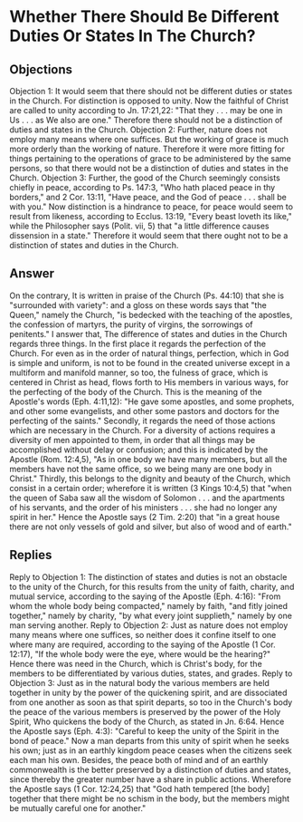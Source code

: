 # Whether There Should Be Different Duties Or States In The Church?
## Objections
Objection 1: It would seem that there should not be different duties or states in the Church. For distinction is opposed to unity. Now the faithful of Christ are called to unity according to Jn. 17:21,22: "That they . . . may be one in Us . . . as We also are one." Therefore there should not be a distinction of duties and states in the Church.
Objection 2: Further, nature does not employ many means where one suffices. But the working of grace is much more orderly than the working of nature. Therefore it were more fitting for things pertaining to the operations of grace to be administered by the same persons, so that there would not be a distinction of duties and states in the Church.
Objection 3: Further, the good of the Church seemingly consists chiefly in peace, according to Ps. 147:3, "Who hath placed peace in thy borders," and 2 Cor. 13:11, "Have peace, and the God of peace . . . shall be with you." Now distinction is a hindrance to peace, for peace would seem to result from likeness, according to Ecclus. 13:19, "Every beast loveth its like," while the Philosopher says (Polit. vii, 5) that "a little difference causes dissension in a state." Therefore it would seem that there ought not to be a distinction of states and duties in the Church.
## Answer
On the contrary, It is written in praise of the Church (Ps. 44:10) that she is "surrounded with variety": and a gloss on these words says that "the Queen," namely the Church, "is bedecked with the teaching of the apostles, the confession of martyrs, the purity of virgins, the sorrowings of penitents."
I answer that, The difference of states and duties in the Church regards three things. In the first place it regards the perfection of the Church. For even as in the order of natural things, perfection, which in God is simple and uniform, is not to be found in the created universe except in a multiform and manifold manner, so too, the fulness of grace, which is centered in Christ as head, flows forth to His members in various ways, for the perfecting of the body of the Church. This is the meaning of the Apostle's words (Eph. 4:11,12): "He gave some apostles, and some prophets, and other some evangelists, and other some pastors and doctors for the perfecting of the saints." Secondly, it regards the need of those actions which are necessary in the Church. For a diversity of actions requires a diversity of men appointed to them, in order that all things may be accomplished without delay or confusion; and this is indicated by the Apostle (Rom. 12:4,5), "As in one body we have many members, but all the members have not the same office, so we being many are one body in Christ." Thirdly, this belongs to the dignity and beauty of the Church, which consist in a certain order; wherefore it is written (3 Kings 10:4,5) that "when the queen of Saba saw all the wisdom of Solomon . . . and the apartments of his servants, and the order of his ministers . . . she had no longer any spirit in her." Hence the Apostle says (2 Tim. 2:20) that "in a great house there are not only vessels of gold and silver, but also of wood and of earth."
## Replies
Reply to Objection 1: The distinction of states and duties is not an obstacle to the unity of the Church, for this results from the unity of faith, charity, and mutual service, according to the saying of the Apostle (Eph. 4:16): "From whom the whole body being compacted," namely by faith, "and fitly joined together," namely by charity, "by what every joint supplieth," namely by one man serving another.
Reply to Objection 2: Just as nature does not employ many means where one suffices, so neither does it confine itself to one where many are required, according to the saying of the Apostle (1 Cor. 12:17), "If the whole body were the eye, where would be the hearing?" Hence there was need in the Church, which is Christ's body, for the members to be differentiated by various duties, states, and grades.
Reply to Objection 3: Just as in the natural body the various members are held together in unity by the power of the quickening spirit, and are dissociated from one another as soon as that spirit departs, so too in the Church's body the peace of the various members is preserved by the power of the Holy Spirit, Who quickens the body of the Church, as stated in Jn. 6:64. Hence the Apostle says (Eph. 4:3): "Careful to keep the unity of the Spirit in the bond of peace." Now a man departs from this unity of spirit when he seeks his own; just as in an earthly kingdom peace ceases when the citizens seek each man his own. Besides, the peace both of mind and of an earthly commonwealth is the better preserved by a distinction of duties and states, since thereby the greater number have a share in public actions. Wherefore the Apostle says (1 Cor. 12:24,25) that "God hath tempered [the body] together that there might be no schism in the body, but the members might be mutually careful one for another."